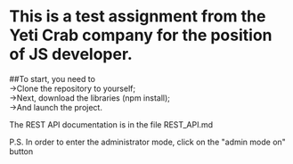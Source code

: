 # This is a test assignment from the Yeti Crab company for the position of JS developer.

##To start, you need to<br>
->Clone the repository to yourself;<br>
->Next, download the libraries (npm install);<br>
->And launch the project.<br>

The REST API documentation is in the file REST_API.md

P.S. In order to enter the administrator mode, click on the "admin mode on" button
